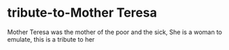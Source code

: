 # tribute-to-Mother Teresa
Mother Teresa was the mother of the poor and the sick, She is a woman to emulate, this is a tribute to her

